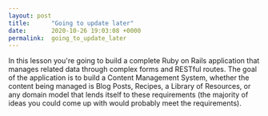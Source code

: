 ```yaml
---
layout: post
title:      "Going to update later"
date:       2020-10-26 19:03:08 +0000
permalink:  going_to_update_later
---
```



In this lesson you're going to build a complete Ruby on Rails application that manages related data through complex forms and RESTful routes. The goal of the application is to build a Content Management System, whether the content being managed is Blog Posts, Recipes, a Library of Resources, or any domain model that lends itself to these requirements (the majority of ideas you could come up with would probably meet the requirements).
